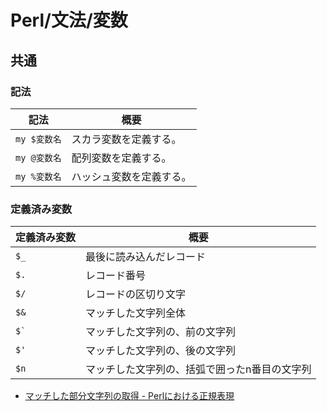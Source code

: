 # Perl/文法/変数

## 共通

### 記法

| 記法         | 概要                     |
| ------------ | ------------------------ |
| `my $変数名` | スカラ変数を定義する。   |
| `my @変数名` | 配列変数を定義する。     |
| `my %変数名` | ハッシュ変数を定義する。 |

### 定義済み変数

| 定義済み変数 | 概要                                          |
| ------------ | --------------------------------------------- |
| `$_`         | 最後に読み込んだレコード                      |
| `$.`         | レコード番号                                  |
| `$/`         | レコードの区切り文字                          |
| `$&`         | マッチした文字列全体                          |
| `` $` ``     | マッチした文字列の、前の文字列                |
| `$'`         | マッチした文字列の、後の文字列                |
| `$n`         | マッチした文字列の、括弧で囲ったn番目の文字列 |

- [マッチした部分文字列の取得 - Perlにおける正規表現](https://www.javadrive.jp/perl/regex/ref/)
